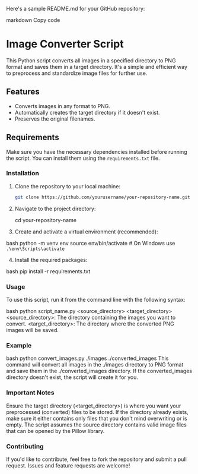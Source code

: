 Here's a sample README.md for your GitHub repository:

markdown
Copy code
# Image Converter Script

This Python script converts all images in a specified directory to PNG format and saves them in a target directory. It's a simple and efficient way to preprocess and standardize image files for further use.

## Features

- Converts images in any format to PNG.
- Automatically creates the target directory if it doesn't exist.
- Preserves the original filenames.

## Requirements

Make sure you have the necessary dependencies installed before running the script. You can install them using the `requirements.txt` file.

### Installation

1. Clone the repository to your local machine:

   ```bash
   git clone https://github.com/yourusername/your-repository-name.git

2. Navigate to the project directory:

    cd your-repository-name

3. Create and activate a virtual environment (recommended):

bash
    python -m venv env
    source env/bin/activate  # On Windows use `.\env\Scripts\activate`

4. Install the required packages:

bash
    pip install -r requirements.txt

### Usage
To use this script, run it from the command line with the following syntax:

bash
python script_name.py <source_directory> <target_directory>
<source_directory>: The directory containing the images you want to convert.
<target_directory>: The directory where the converted PNG images will be saved.

### Example
bash
python convert_images.py ./images ./converted_images
This command will convert all images in the ./images directory to PNG format and save them in the ./converted_images directory. If the converted_images directory doesn't exist, the script will create it for you.

### Important Notes
Ensure the target directory (<target_directory>) is where you want your preprocessed (converted) files to be stored. If the directory already exists, make sure it either contains only files that you don't mind overwriting or is empty.
The script assumes the source directory contains valid image files that can be opened by the Pillow library.

### Contributing
If you'd like to contribute, feel free to fork the repository and submit a pull request. Issues and feature requests are welcome!
